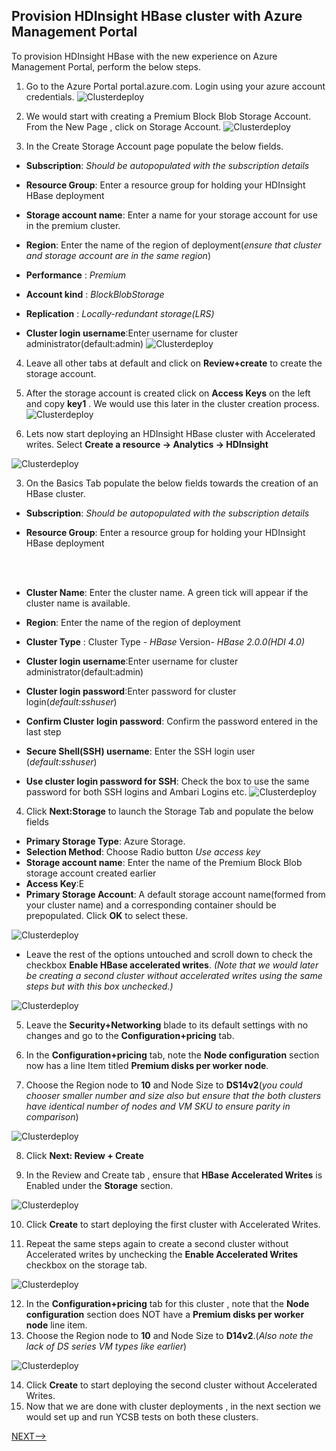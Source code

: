 ## Provision HDInsight  HBase cluster with Azure Management Portal

To provision HDInsight HBase with the new experience on  Azure Management Portal, perform the below steps. 



1. Go to the Azure Portal portal.azure.com. Login using your azure account credentials.
![Clusterdeploy](https://github.com/arnabganguly/HDInsightHBaseYCSB/blob/master/images/image001.png)

2. We would start with creating a Premium Block Blob Storage Account. From the New Page , click on Storage Account. 
![Clusterdeploy](https://github.com/arnabganguly/HDInsightHBaseYCSB/blob/master/images/image0013.png)

3. In the Create Storage Account page populate the below fields.

 - **Subscription**: *Should be autopopulated with the subscription details*
 - **Resource Group**: Enter a resource group for holding your HDInsight HBase deployment

 - **Storage account name**: Enter a name for your storage account for use in the premium cluster.
 - **Region**: Enter the name of the region of deployment(*ensure that cluster and storage account are in the same region*)
 - **Performance** : *Premium*
 - **Account kind** : *BlockBlobStorage* 
 - **Replication** : *Locally-redundant storage(LRS)*
  
 - **Cluster login username**:Enter username for cluster administrator(default:admin)
![Clusterdeploy](https://github.com/arnabganguly/HDInsightHBaseYCSB/blob/master/images/image0015.png)
 
4. Leave all other tabs at default and click on **Review+create** to create the storage account. 

5. After the storage account is created click on **Access Keys** on the left and copy **key1** . We would use this later in the cluster creation process. 
![Clusterdeploy](https://github.com/arnabganguly/HDInsightHBaseYCSB/blob/master/images/image022.png)
    
7. Lets now start deploying an HDInsight HBase cluster with Accelerated writes. Select  **Create a resource -> Analytics -> HDInsight**

![Clusterdeploy](https://github.com/arnabganguly/HDInsightHBaseYCSB/blob/master/images/image002.png)



3. On the Basics Tab populate the below fields towards the creation of an HBase cluster. 

 - **Subscription**: *Should be autopopulated with the subscription details*
 - **Resource Group**: Enter a resource group for holding your HDInsight HBase deployment

    <br>
    <br>

 - **Cluster Name**: Enter the cluster name. A green tick will appear if the cluster name is available.
 - **Region**: Enter the name of the region of deployment
 - **Cluster Type** : Cluster Type -  *HBase* 
  Version-   *HBase 2.0.0(HDI 4.0)* 
 - **Cluster login username**:Enter username for cluster administrator(default:admin)
 - **Cluster login password**:Enter password for cluster login(*default:sshuser*)
 - **Confirm Cluster login password**: Confirm the password entered in the last step 
 - **Secure Shell(SSH) username**: Enter the SSH login user  (*default:sshuser*)
 - **Use cluster login password for SSH**: Check the box to use the same password for both SSH logins and Ambari Logins etc. 
![Clusterdeploy](https://github.com/arnabganguly/HDInsightHBaseYCSB/blob/master/images/image004.png)

4. Click **Next:Storage**  to launch the Storage Tab and populate the below fields 

- **Primary Storage Type**: Azure Storage.
 - **Selection Method**: Choose Radio button *Use access key*
 - **Storage account name**: Enter the name of the Premium Block Blob storage account created earlier
 - **Access Key**:E 
 - **Primary Storage Account**:  A default storage account name(formed from your cluster name) and a corresponding container should be prepopulated. Click **OK** to select these.


![Clusterdeploy](https://github.com/arnabganguly/HDInsightHBaseYCSB/blob/master/images/image005.png)
 - Leave the rest of the options untouched and scroll down to check the checkbox **Enable HBase accelerated writes**.  *(Note that we would later be creating a second  cluster without accelerated writes using the same steps but with this box unchecked.)* 


![Clusterdeploy](https://github.com/arnabganguly/HDInsightHBaseYCSB/blob/master/images/image006.png)

5. Leave the **Security+Networking** blade to its default settings with no changes and go to the **Configuration+pricing** tab. 



6. In the **Configuration+pricing** tab, note the **Node configuration** section now has a line Item titled **Premium disks per worker node**. 
7. Choose the Region node to **10** and Node Size to **DS14v2**(*you could chooser smaller number and size also but ensure that the both clusters have identical number of nodes and VM SKU to ensure parity in comparison*) 

![Clusterdeploy](https://github.com/arnabganguly/HDInsightHBaseYCSB/blob/master/images/image007.png)

8. Click **Next: Review + Create**

9. In the Review and Create tab , ensure that **HBase Accelerated Writes** is Enabled under the **Storage** section. 

![Clusterdeploy](https://github.com/arnabganguly/HDInsightHBaseYCSB/blob/master/images/image008.png)

10. Click **Create** to start deploying the first cluster with Accelerated Writes. 

11. Repeat  the same steps again to create a second cluster without Accelerated writes by unchecking the **Enable Accelerated Writes** checkbox on the storage tab. 

![Clusterdeploy](https://github.com/arnabganguly/HDInsightHBaseYCSB/blob/master/images/image010.png)

12. In the **Configuration+pricing** tab for this cluster , note that the **Node configuration** section  does NOT have a **Premium disks per worker node** line item.
13. Choose the Region node to **10** and Node Size to **D14v2**.(*Also note the lack of DS series VM types like earlier*) 

![Clusterdeploy](https://github.com/arnabganguly/HDInsightHBaseYCSB/blob/master/images/image009.png)


14. Click **Create** to start deploying the second cluster without Accelerated Writes. 
15. Now that we are done with cluster deployments , in the next section we would set up and run  YCSB tests on both these clusters. 


[NEXT-->](https://github.com/arnabganguly/HDInsightHBaseYCSB/blob/master/YSCB.md)


<!--stackedit_data:
eyJoaXN0b3J5IjpbLTM0MzE5NzQ3NSwtNDg1MzQ2NzEsMTAzOD
gyNjAwOCwtNzM2MTMxNDcsMzE3ODgxNTAyLC03MzM3NjI5MjIs
Nzg4Mjg1NjE1LC00MzE1NDU5MjQsMTIwMTM3ODU5OV19
-->